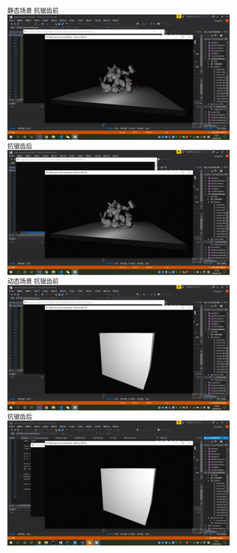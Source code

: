 静态场景
抗锯齿前
![screenshot](./before1.jpg)
抗锯齿后
![screenshot](./after.jpg)
动态场景
抗锯齿前
![screenshot](./taa2before.jpg)
抗锯齿后
![screenshot](./taa2.jpg)

